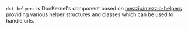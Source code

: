`dot-helpers` is DonKernel's component based on [mezzio/mezzio-helpers](https://packagist.org/packages/mezzio/mezzio-helpers) providing various helper structures and classes which can be used to handle urls.

